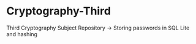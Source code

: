 # Cryptography-Third
Third Cryptography Subject Repository -> Storing passwords in SQL Lite and hashing
